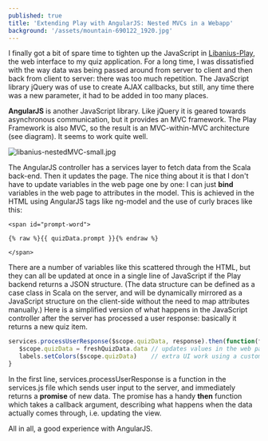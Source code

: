 ```yaml
---
published: true
title: 'Extending Play with AngularJS: Nested MVCs in a Webapp'
background: '/assets/mountain-690122_1920.jpg'
---
```

I finally got a bit of spare time to tighten up the JavaScript in [Libanius-Play](https://github.com/oranda/libanius-play), the web interface to my quiz application. For a long time, I was dissatisfied with the way data was being passed around from server to client and then back from client to server: there was too much repetition. The JavaScript library jQuery was of use to create AJAX callbacks, but still, any time there was a new parameter, it had to be added in too many places.

**AngularJS** is another JavaScript library. Like jQuery it is geared towards asynchronous communication, but it provides an MVC framework. The Play Framework is also MVC, so the result is an MVC-within-MVC architecture (see diagram). It seems to work quite well.


![libanius-nestedMVC-small.jpg]({{site.baseurl}}/assets/libanius-nestedMVC-small.jpg)


The AngularJS controller has a services layer to fetch data from the Scala back-end. Then it updates the page. The nice thing about it is that I don't have to update variables in the web page one by one: I can just **bind** variables in the web page to attributes in the model. This is achieved in the HTML using AngularJS tags like ng-model and the use of curly braces like this: 

    <span id="prompt-word">
    
    {% raw %}{{ quizData.prompt }}{% endraw %}
    
    </span>

There are a number of variables like this scattered through the HTML, but they can all be updated at once in a single line of JavaScript if the Play backend returns a JSON structure. (The data structure can be defined as a case class in Scala on the server, and will be dynamically mirrored as a JavaScript structure on the client-side without the need to map attributes manually.) Here is a simplified version of what happens in the JavaScript controller after the server has processed a user response: basically it returns a new quiz item. 

```javascript
services.processUserResponse($scope.quizData, response).then(function(freshQuizData) {
   $scope.quizData = freshQuizData.data // updates values in the web page automagically
   labels.setColors($scope.quizData)    // extra UI work using a custom JavaScript module called labels
}
```
                                                             

In the first line, services.processUserResponse is a function in the services.js file which sends user input to the server, and immediately returns a **promise** of new data. The promise has a handy **then** function which takes a callback argument, describing what happens when the data actually comes through, i.e. updating the view.

All in all, a good experience with AngularJS.

